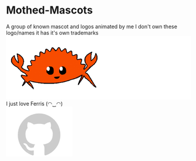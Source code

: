 # Mothed-Mascots
A group of known mascot and logos animated by me I don't own these logo/names it has it's own trademarks <br>
<img src="./Ferris/animation.gif" alt="Feeeeeerris"><br>
I just love Ferris (◠‿◠)<br>
<img src="./github-invertocat/animation.webp" alt="Github invertocat mascot with animated text" width="181" height="135"><br>
